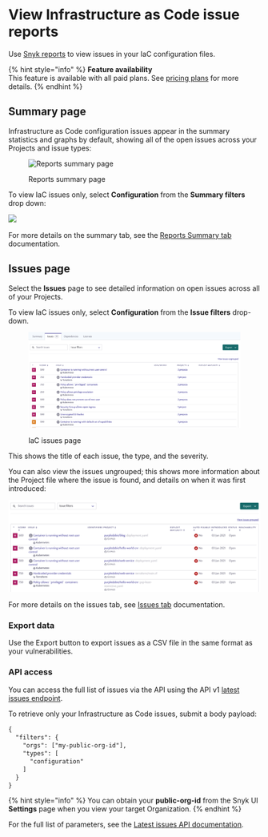 # View Infrastructure as Code issue reports

Use [Snyk reports](../../manage-issues/reporting/legacy-reports/) to view issues in your IaC configuration files.

{% hint style="info" %}
**Feature availability**\
This feature is available with all paid plans. See [pricing plans](https://snyk.io/plans/) for more details.
{% endhint %}

## Summary page

Infrastructure as Code configuration issues appear in the summary statistics and graphs by default, showing all of the open issues across your Projects and issue types:

<figure><img src="../../.gitbook/assets/image4.png" alt="Reports summary page"><figcaption><p>Reports summary page</p></figcaption></figure>

To view IaC issues only, select **Configuration** from the **Summary filters** drop down:

![](../../.gitbook/assets/screenshot\_2021-02-17\_at\_14.22.50.png)

For more details on the summary tab, see the [Reports Summary tab](../../manage-issues/reporting/legacy-reports/summary-tab.md) documentation.

## Issues page

Select the **Issues** page to see detailed information on open issues across all of your Projects.

To view IaC issues only, select **Configuration** from the **Issue filters** drop-down.

<figure><img src="../../.gitbook/assets/image3 (1).png" alt="IaC issues page"><figcaption><p>IaC issues page</p></figcaption></figure>

This shows the title of each issue, the type, and the severity.

You can also view the issues ungrouped; this shows more information about the Project file where the issue is found, and details on when it was first introduced:

![](<../../.gitbook/assets/image2-3 (1) (1) (1) (1) (1) (1) (1) (1) (1) (1) (1) (1) (1) (1) (5).png>)

For more details on the issues tab, see [Issues tab](../../manage-issues/reporting/legacy-reports/issues-tab.md) documentation.

### Export data

Use the Export button to export issues as a CSV file in the same format as your vulnerabilities.

### API access

You can access the full list of issues via the API using the API v1 [latest issues endpoint](https://snyk.docs.apiary.io/#reference/reporting-api/latest-issues/get-list-of-latest-issues?console=1).

To retrieve only your Infrastructure as Code issues, submit a body payload:

```
{
  "filters": {
    "orgs": ["my-public-org-id"],
    "types": [
      "configuration"
    ]
  }
}
```

{% hint style="info" %}
You can obtain your **public-org-id** from the Snyk UI **Settings** page when you view your target Organization.
{% endhint %}

For the full list of parameters, see the [Latest issues API documentation](https://snyk.docs.apiary.io/#reference/reporting-api/latest-issues/get-list-of-latest-issues?console=1).
